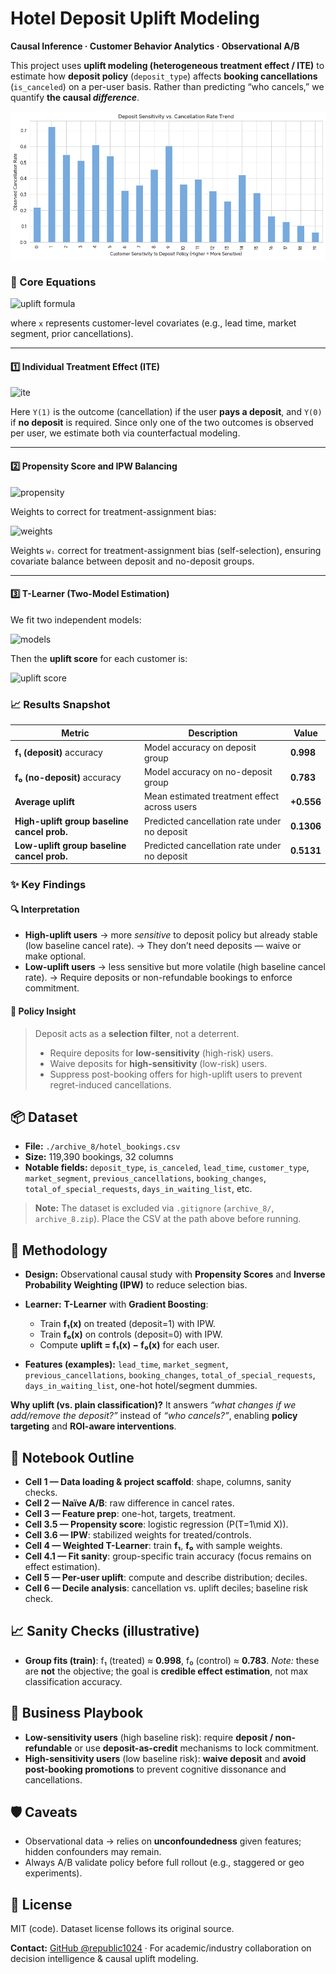 # Hotel Deposit Uplift Modeling

**Causal Inference · Customer Behavior Analytics · Observational A/B**

This project uses **uplift modeling (heterogeneous treatment effect / ITE)** to estimate how **deposit policy** (`deposit_type`) affects **booking cancellations** (`is_canceled`) on a per-user basis. Rather than predicting “who cancels,” we quantify **the causal *difference***.

![image-20251030032655183](./assets/image-20251030032655183.png)

### 🧮 Core Equations

![uplift formula](https://latex.codecogs.com/svg.image?%5Ctextbf%7Buplift%7D\(x\)%20%3D%20P\(%5Ctext%7Bcancel%7D%20%5Cmid%20%5Ctext%7Bdeposit%7D%2C%20x\)%20-%20P\(%5Ctext%7Bcancel%7D%20%5Cmid%20%5Ctext%7Bno-deposit%7D%2C%20x\))

where `x` represents customer-level covariates (e.g., lead time, market segment, prior cancellations).

---

#### 1️⃣ Individual Treatment Effect (ITE)

![ite](https://latex.codecogs.com/svg.image?%5Ctau\(x\)%20%3D%20E%5BY\(1\)%20-%20Y\(0\)%20%7C%20X%20%3D%20x%5D)

Here `Y(1)` is the outcome (cancellation) if the user **pays a deposit**, and `Y(0)` if **no deposit** is required.
Since only one of the two outcomes is observed per user, we estimate both via counterfactual modeling.

---

#### 2️⃣ Propensity Score and IPW Balancing

![propensity](https://latex.codecogs.com/svg.image?e\(x\)%20%3D%20P\(T%3D1%20%7C%20X%3Dx\))

Weights to correct for treatment-assignment bias:

![weights](https://latex.codecogs.com/svg.image?w_i%20%3D%20%5Cbegin%7Bcases%7D%20%5Cfrac%7B1%7D%7Be\(x_i\)%7D%2C%20%26%20T_i%3D1%20%5C%5C%20%5Cfrac%7B1%7D%7B1-e\(x_i\)%7D%2C%20%26%20T_i%3D0%20%5Cend%7Bcases%7D)

Weights `wᵢ` correct for treatment-assignment bias (self-selection), ensuring covariate balance between deposit and no-deposit groups.

---

#### 3️⃣ T-Learner (Two-Model Estimation)

We fit two independent models:

![models](https://latex.codecogs.com/svg.image?%5Chat%7Bf%7D_1\(x\)%20%3D%20%5Chat%7BP%7D\(Y%3D1%20%5Cmid%20T%3D1%2C%20X%3Dx\)%20%5Cquad%20%5Ctext%7Band%7D%20%5Cquad%20%5Chat%7Bf%7D_0\(x\)%20%3D%20%5Chat%7BP%7D\(Y%3D1%20%5Cmid%20T%3D0%2C%20X%3Dx\))

Then the **uplift score** for each customer is:

![uplift score](https://latex.codecogs.com/svg.image?%5Cwidehat%7B%5Ctext%7Buplift%7D%7D\(x\)%20%3D%20%5Chat%7Bf%7D_1\(x\)%20-%20%5Chat%7Bf%7D_0\(x\))

### 📈 Results Snapshot

| Metric                                      | Description                                  | Value      |
| ------------------------------------------- | -------------------------------------------- | ---------- |
| **f₁ (deposit)** accuracy                   | Model accuracy on deposit group              | **0.998**  |
| **f₀ (no-deposit)** accuracy                | Model accuracy on no-deposit group           | **0.783**  |
| **Average uplift**                          | Mean estimated treatment effect across users | **+0.556** |
| **High-uplift group baseline cancel prob.** | Predicted cancellation rate under no deposit | **0.1306** |
| **Low-uplift group baseline cancel prob.**  | Predicted cancellation rate under no deposit | **0.5131** |

### ✨ Key Findings

#### 🔍 Interpretation

- **High-uplift users** → more *sensitive* to deposit policy but already stable (low baseline cancel rate).
   → They don’t need deposits — waive or make optional.
- **Low-uplift users** → less sensitive but more volatile (high baseline cancel rate).
   → Require deposits or non-refundable bookings to enforce commitment.

#### 🎯 Policy Insight

> Deposit acts as a **selection filter**, not a deterrent.
>
> - Require deposits for **low-sensitivity** (high-risk) users.
> - Waive deposits for **high-sensitivity** (low-risk) users.
> - Suppress post-booking offers for high-uplift users to prevent regret-induced cancellations.

## 📦 Dataset

* **File:** `./archive_8/hotel_bookings.csv`
* **Size:** 119,390 bookings, 32 columns
* **Notable fields:** `deposit_type`, `is_canceled`, `lead_time`, `customer_type`, `market_segment`, `previous_cancellations`, `booking_changes`, `total_of_special_requests`, `days_in_waiting_list`, etc.

> **Note:** The dataset is excluded via `.gitignore` (`archive_8/`, `archive_8.zip`). Place the CSV at the path above before running.

## 🧪 Methodology

* **Design:** Observational causal study with **Propensity Scores** and **Inverse Probability Weighting (IPW)** to reduce selection bias.
* **Learner:** **T-Learner** with **Gradient Boosting**:

  * Train **f₁(x)** on treated (deposit=1) with IPW.
  * Train **f₀(x)** on controls (deposit=0) with IPW.
  * Compute **uplift = f₁(x) − f₀(x)** for each user.
* **Features (examples):** `lead_time`, `market_segment`, `previous_cancellations`, `booking_changes`, `total_of_special_requests`, `days_in_waiting_list`, one-hot hotel/segment dummies.

**Why uplift (vs. plain classification)?**
It answers *“what changes if we add/remove the deposit?”* instead of *“who cancels?”*, enabling **policy targeting** and **ROI-aware interventions**.

## 📓 Notebook Outline

* **Cell 1 — Data loading & project scaffold**: shape, columns, sanity checks.
* **Cell 2 — Naïve A/B**: raw difference in cancel rates.
* **Cell 3 — Feature prep**: one-hot, targets, treatment.
* **Cell 3.5 — Propensity score**: logistic regression (P(T=1\mid X)).
* **Cell 3.6 — IPW**: stabilized weights for treated/controls.
* **Cell 4 — Weighted T-Learner**: train **f₁**, **f₀** with sample weights.
* **Cell 4.1 — Fit sanity**: group-specific train accuracy (focus remains on effect estimation).
* **Cell 5 — Per-user uplift**: compute and describe distribution; deciles.
* **Cell 6 — Decile analysis**: cancellation vs. uplift deciles; baseline risk check.


## 📈 Sanity Checks (illustrative)

* **Group fits (train)**: f₁ (treated) ≈ **0.998**, f₀ (control) ≈ **0.783**.
  *Note:* these are **not** the objective; the goal is **credible effect estimation**, not max classification accuracy.

## 🧠 Business Playbook

* **Low-sensitivity users** (high baseline risk): require **deposit / non-refundable** or use **deposit-as-credit** mechanisms to lock commitment.
* **High-sensitivity users** (low baseline risk): **waive deposit** and **avoid post-booking promotions** to prevent cognitive dissonance and cancellations.

## 🛡️ Caveats

* Observational data → relies on **unconfoundedness** given features; hidden confounders may remain.
* Always A/B validate policy before full rollout (e.g., staggered or geo experiments).

## 📜 License

MIT (code). Dataset license follows its original source.

**Contact:** [GitHub @republic1024](https://github.com/Republic1024) · For academic/industry collaboration on decision intelligence & causal uplift modeling.
